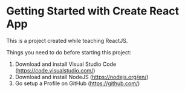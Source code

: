 # Getting Started with Create React App

This is a project created while teaching ReactJS.

Things you need to do before starting this project:
1. Download and install Visual Studio Code (https://code.visualstudio.com/)
2. Download and install NodeJS (https://nodejs.org/en/)
3. Go setup a Profile on GitHub (https://github.com/)
